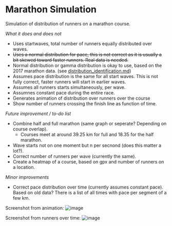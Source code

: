 # Marathon Simulation
Simulation of distribution of runners on a marathon course.

_What it does and does not_
- Uses startwaves, total number of runners equally distributed over waves.
- ~~Uses a normal distribution for pace, this is not correct as it is usually a bit skewed toward faster runners. Real data is needed.~~
- Normal distribution or gamma distribution is okay to use, based on the 2017 marathon data. (see [distribution_identification.md](https://github.com/mhurk/marathon/blob/main/distribution_identification.md))
- Assumes pace distribution is the same for all start waves. This is not fully correct, faster runners will start in earlier waves.
- Assumes all runners starts simultaneously, per wave. 
- Assumnes constant pace during the entire race.
- Generates animation of distribution over runners over the course
- Show number of runners crossing the finish line as function of time.
 
_Future improvement / to-do list_
- Combine half and full marathon (same graph or seperate? Depending on course overlap).
    - Courses meet at around 39.25 km for full and 18.35 for the half marathon.
- Wave starts not on one moment but n per secnond (does this matter a lot?).
- Correct number of runners per wave (currently the same).
- Create a heatmap of a course, based on gpx and number of runners on a location.

_Minor improvements_ 
- Correct pace distribution over time (currently assumes constant pace). Based on old data? There is a list of all times with pace per segment of a few km.

Screenshot from animation:
![image](https://github.com/user-attachments/assets/a6059428-960b-4ee8-9cd6-e2f3ceae6930)

Screenshot from runners over time:
![image](https://github.com/user-attachments/assets/b4d1e4df-b8dc-48a1-8020-6c0b60c25d5a)




